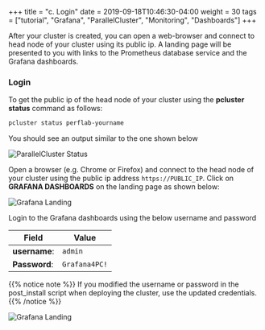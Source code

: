+++
title = "c. Login"
date = 2019-09-18T10:46:30-04:00
weight = 30
tags = ["tutorial", "Grafana", "ParallelCluster", "Monitoring", "Dashboards"]
+++

After your cluster is created, you can open a web-browser and connect to head node of your cluster using its public ip. A landing page will be presented to you with links to the Prometheus database service and the Grafana dashboards.

### Login

To get the public ip of the head node of your cluster using the **pcluster status** command as follows:

```bash
pcluster status perflab-yourname
```

You should see an output similar to the one shown below

![ParallelCluster Status](/images/monitoring/pcluster_status.png)


Open a browser (e.g. Chrome or Firefox) and connect to the head node of your cluster using the public ip address `https://PUBLIC_IP`. Click on **GRAFANA DASHBOARDS** on the landing page as shown below:

![Grafana Landing](/images/monitoring/grafana_login.png)


Login to the Grafana dashboards using the below username and password

|   Field       |  Value       |
|---------------|--------------|
| **username**: | `admin`      |
| **Password**: | `Grafana4PC!`|

{{% notice note %}}
If you modified the username or password in the post_install script when deploying the cluster, use the updated credentials.
{{% /notice %}}

![Grafana Landing](/images/monitoring/grafana-db-login.png)
